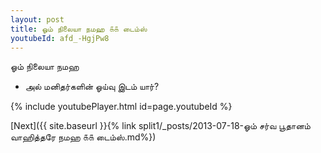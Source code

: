 ```yaml
---
layout: post
title: ஓம் நிலையா நமஹ ௧௧ டைம்ஸ்
youtubeId: afd_-HgjPw8
---
```

 
 
 ஓம் நிலையா நமஹ  
 
 -  அல் மனிதர்களின் ஓய்வு இடம் யார்? 
 
  
 
  
 
 
 
 
 
 


{% include youtubePlayer.html id=page.youtubeId %}
 
[Next]({{ site.baseurl }}{% link  split1/_posts/2013-07-18-ஓம் சர்வ பூதானம் வாஹித்தரே நமஹ ௧௧ டைம்ஸ்.md%})
 
